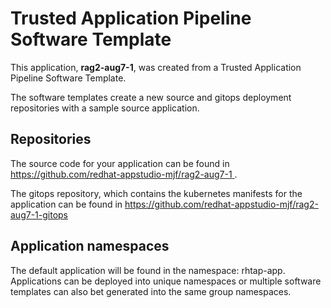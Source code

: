 # Trusted Application Pipeline Software Template

This application, **rag2-aug7-1**, was created from a Trusted Application Pipeline Software Template.

The software templates create a new source and gitops deployment repositories with a sample source application. 

## Repositories

The source code for your application can be found in [https://github.com/redhat-appstudio-mjf/rag2-aug7-1 ](https://github.com/redhat-appstudio-mjf/rag2-aug7-1 ).
 
The gitops repository, which contains the kubernetes manifests for the application can be found in 
[https://github.com/redhat-appstudio-mjf/rag2-aug7-1-gitops ](https://github.com/redhat-appstudio-mjf/rag2-aug7-1-gitops ) 

## Application namespaces 

The default application will be found in the namespace: rhtap-app. Applications can be deployed into unique namespaces or multiple software templates can also bet generated into the same group namespaces.  